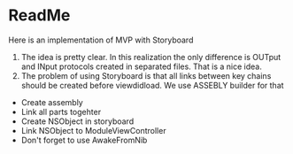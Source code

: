 # ReadMe

Here is an implementation of MVP with Storyboard

1) The idea is pretty clear. In this realization the only difference is OUTput and INput protocols created in separated files. That is a nice idea.
2) The problem of using Storyboard is that all links between key chains should be created before viewdidload. We use ASSEBLY builder for that 
- Create assembly
- Link all parts togehter
- Create NSObject in storyboard
- Link NSObject to ModuleViewController
- Don't forget to use AwakeFromNib


